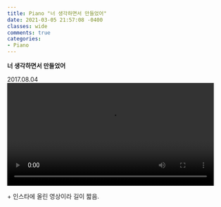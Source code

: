 ```yaml
---
title: Piano "너 생각하면서 만들었어"
date: 2021-03-05 21:57:08 -0400
classes: wide
comments: true
categories:
- Piano
---
```

**너 생각하면서 만들었어**     

2017.08.04    
<video width="480" controls="controls">
  <source src="/assets/video/post16_video1.mp4" type="video/mp4">
</video>   

\+ 인스타에 올린 영상이라 길이 짧음.
